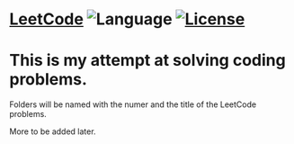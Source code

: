 # [LeetCode](https://leetcode.com/problemset/algorithms/) ![Language](https://img.shields.io/badge/language-Python%20%2F%20C++%2011-orange.svg) [![License](https://img.shields.io/badge/license-MIT-blue.svg)](./LICENSE.md)
# This is my attempt at solving coding problems.
Folders will be named with the numer and the title of the LeetCode problems.

More to be added later.

